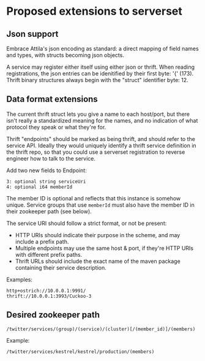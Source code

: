 
Proposed extensions to serverset
================================

Json support
------------

Embrace Attila's json encoding as standard: a direct mapping of field names
and types, with structs becoming json objects.

A service may register either itself using either json or thrift. When
reading registrations, the json entries can be idenitified by their first
byte: '{' (173). Thrift binary structures always begin with the "struct"
identifier byte: 12.

Data format extensions
----------------------

The current thrift struct lets you give a name to each host/port, but there
isn't really a standardized meaning for the names, and no indication of what
protocol they speak or what they're for.

Thrift "endpoints" should be marked as being thrift, and should refer to the
service API. Ideally they would uniquely identify a thrift service definition
in the thrift repo, so that you could use a serverset registration to reverse
engineer how to talk to the service.

Add two new fields to Endpoint:

    3: optional string serviceUri
    4: optional i64 memberId

The member ID is optional and reflects that this instance is somehow unique.
Service groups that use `memberId` must also have the member ID in their
zookeeper path (see below).

The service URI should follow a strict format, or not be present:

- HTTP URIs should indicate their purpose in the scheme, and may include a
  prefix path.
- Multiple endpoints may use the same host & port, if they're HTTP URIs with
  different prefix paths.
- Thrift URLs should include the exact name of the maven package containing
  their service description.

Examples:

    http+ostrich://10.0.0.1:9991/
    thrift://10.0.0.1:3993/Cuckoo-3

Desired zookeeper path
----------------------

    /twitter/services/(group)/(service)/(cluster)[/(member_id)]/(members)

Example:

    /twitter/services/kestrel/kestrel/production/(members)
